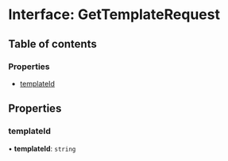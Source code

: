 # Interface: GetTemplateRequest

## Table of contents

### Properties

- [templateId](GetTemplateRequest.md#templateid)

## Properties

### <a id="templateid" name="templateid"></a> templateId

• **templateId**: `string`

